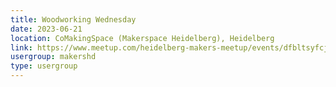 ```yaml
---
title: Woodworking Wednesday
date: 2023-06-21
location: CoMakingSpace (Makerspace Heidelberg), Heidelberg
link: https://www.meetup.com/heidelberg-makers-meetup/events/dfbltsyfcjbcc/
usergroup: makershd
type: usergroup
---
```

